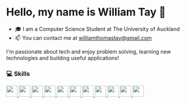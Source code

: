 # Hello, my name is William Tay 👋
- 🎓 I am a Computer Science Student at The University of Auckland
- 📫 You can contact me at williamthomastay@gmail.com

I'm passionate about tech and enjoy problem solving, learning new technologies and building useful applications!

### 💻 Skills

<a href="https://www.python.org" title="Python">
  <img src="https://cdn.jsdelivr.net/gh/devicons/devicon/icons/python/python-original.svg" width="30" />
</a>
<a href="https://www.oracle.com/java/" title="Java">
  <img src="https://cdn.jsdelivr.net/gh/devicons/devicon/icons/java/java-original.svg" width="30" />
</a>
<a href="https://developer.mozilla.org/en-US/docs/Web/JavaScript" title="JavaScript">
  <img src="https://cdn.jsdelivr.net/gh/devicons/devicon/icons/javascript/javascript-original.svg" width="30" />
</a>
<a href="https://developer.mozilla.org/en-US/docs/Web/HTML" title="HTML">
  <img src="https://cdn.jsdelivr.net/gh/devicons/devicon/icons/html5/html5-original.svg" width="30" />
</a>
<a href="https://developer.mozilla.org/en-US/docs/Web/CSS" title="CSS">
  <img src="https://cdn.jsdelivr.net/gh/devicons/devicon/icons/css3/css3-original.svg" width="30" />
</a>
<a href="https://flask.palletsprojects.com/" title="Flask">
  <img src="https://cdn.jsdelivr.net/gh/devicons/devicon/icons/flask/flask-original.svg" width="30" />
</a>
<a href="https://react.dev/" title="React">
  <img src="https://cdn.jsdelivr.net/gh/devicons/devicon/icons/react/react-original.svg" width="30" />
</a>
<a href="https://nodejs.org/" title="Node.js">
  <img src="https://cdn.jsdelivr.net/gh/devicons/devicon/icons/nodejs/nodejs-original.svg" width="30" />
</a>
<a href="https://expressjs.com/" title="Express.js">
  <img src="https://cdn.jsdelivr.net/gh/devicons/devicon/icons/express/express-original.svg" width="30" />
</a>
<a href="https://www.mongodb.com/" title="MongoDB">
  <img src="https://cdn.jsdelivr.net/gh/devicons/devicon/icons/mongodb/mongodb-original.svg" width="30" />
</a>
<a href="https://www.postgresql.org/" title="PostgreSQL">
  <img src="https://cdn.jsdelivr.net/gh/devicons/devicon/icons/postgresql/postgresql-original.svg" width="30" />
</a>


<!--
**WilliamTayNZ/WilliamTayNZ** is a ✨ _special_ ✨ repository because its `README.md` (this file) appears on your GitHub profile.

Here are some ideas to get you started:

- 🔭 I’m currently working on ...
- 🌱 I’m currently learning ...
- 👯 I’m looking to collaborate on ...
- 🤔 I’m looking for help with ...
- 💬 Ask me about ...
- 📫 How to reach me: ...
- 😄 Pronouns: ...
- ⚡ Fun fact: ...

-->
